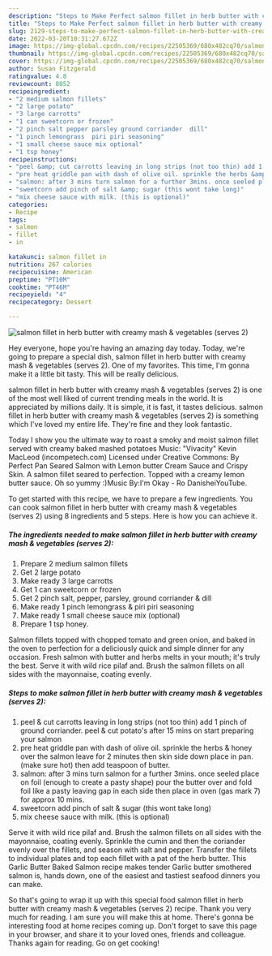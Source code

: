 ```yaml
---
description: "Steps to Make Perfect salmon fillet in herb butter with creamy mash &amp;amp; vegetables (serves 2)"
title: "Steps to Make Perfect salmon fillet in herb butter with creamy mash &amp;amp; vegetables (serves 2)"
slug: 2129-steps-to-make-perfect-salmon-fillet-in-herb-butter-with-creamy-mash-and-amp-vegetables-serves-2
date: 2022-03-20T10:31:27.672Z
image: https://img-global.cpcdn.com/recipes/22505369/680x482cq70/salmon-fillet-in-herb-butter-with-creamy-mash-vegetables-serves-2-recipe-main-photo.jpg
thumbnail: https://img-global.cpcdn.com/recipes/22505369/680x482cq70/salmon-fillet-in-herb-butter-with-creamy-mash-vegetables-serves-2-recipe-main-photo.jpg
cover: https://img-global.cpcdn.com/recipes/22505369/680x482cq70/salmon-fillet-in-herb-butter-with-creamy-mash-vegetables-serves-2-recipe-main-photo.jpg
author: Susan Fitzgerald
ratingvalue: 4.8
reviewcount: 8052
recipeingredient:
- "2 medium salmon fillets"
- "2 large potato"
- "3 large carrotts"
- "1 can sweetcorn or frozen"
- "2 pinch salt pepper parsley ground corriander  dill"
- "1 pinch lemongrass  piri piri seasoning"
- "1 small cheese sauce mix optional"
- "1 tsp honey"
recipeinstructions:
- "peel &amp; cut carrotts leaving in long strips (not too thin) add 1 pinch of ground corriander. peel &amp; cut potato&#39;s after 15 mins on start preparing your salmon"
- "pre heat griddle pan with dash of olive oil. sprinkle the herbs &amp; honey over the salmon leave for 2 minutes then skin side down place in pan. (make sure hot) then add teaspoon of butter."
- "salmon: after 3 mins turn salmon for a further 3mins. once seeled place on foil (enough to create a pasty shape) pour the butter over and fold foil like a pasty leaving gap in each side then place in oven (gas mark 7) for approx 10 mins."
- "sweetcorn add pinch of salt &amp; sugar (this wont take long)"
- "mix cheese sauce with milk. (this is optional)"
categories:
- Recipe
tags:
- salmon
- fillet
- in

katakunci: salmon fillet in 
nutrition: 267 calories
recipecuisine: American
preptime: "PT10M"
cooktime: "PT46M"
recipeyield: "4"
recipecategory: Dessert

---
```



![salmon fillet in herb butter with creamy mash &amp; vegetables (serves 2)](https://img-global.cpcdn.com/recipes/22505369/680x482cq70/salmon-fillet-in-herb-butter-with-creamy-mash-vegetables-serves-2-recipe-main-photo.jpg)

Hey everyone, hope you're having an amazing day today. Today, we're going to prepare a special dish, salmon fillet in herb butter with creamy mash &amp; vegetables (serves 2). One of my favorites. This time, I'm gonna make it a little bit tasty. This will be really delicious.

salmon fillet in herb butter with creamy mash &amp; vegetables (serves 2) is one of the most well liked of current trending meals in the world. It is appreciated by millions daily. It is simple, it is fast, it tastes delicious. salmon fillet in herb butter with creamy mash &amp; vegetables (serves 2) is something which I've loved my entire life. They're fine and they look fantastic.

Today I show you the ultimate way to roast a smoky and moist salmon fillet served with creamy baked mashed potatoes Music: "Vivacity" Kevin MacLeod (incompetech.com) Licensed under Creative Commons: By Perfect Pan Seared Salmon with Lemon butter Cream Sauce and Crispy Skin. A salmon fillet seared to perfection. Topped with a creamy lemon butter sauce. Oh so yummy :)Music By:I&#39;m Okay - Ro DanisheiYouTube.


To get started with this recipe, we have to prepare a few ingredients. You can cook salmon fillet in herb butter with creamy mash &amp; vegetables (serves 2) using 8 ingredients and 5 steps. Here is how you can achieve it.

<!--inarticleads1-->

##### The ingredients needed to make salmon fillet in herb butter with creamy mash &amp; vegetables (serves 2):

1. Prepare 2 medium salmon fillets
1. Get 2 large potato
1. Make ready 3 large carrotts
1. Get 1 can sweetcorn or frozen
1. Get 2 pinch salt, pepper, parsley, ground corriander &amp; dill
1. Make ready 1 pinch lemongrass &amp; piri piri seasoning
1. Make ready 1 small cheese sauce mix (optional)
1. Prepare 1 tsp honey.


Salmon fillets topped with chopped tomato and green onion, and baked in the oven to perfection for a deliciously quick and simple dinner for any occasion. Fresh salmon with butter and herbs melts in your mouth; it&#39;s truly the best. Serve it with wild rice pilaf and. Brush the salmon fillets on all sides with the mayonnaise, coating evenly. 

<!--inarticleads2-->

##### Steps to make salmon fillet in herb butter with creamy mash &amp; vegetables (serves 2):

1. peel &amp; cut carrotts leaving in long strips (not too thin) add 1 pinch of ground corriander. peel &amp; cut potato&#39;s after 15 mins on start preparing your salmon
1. pre heat griddle pan with dash of olive oil. sprinkle the herbs &amp; honey over the salmon leave for 2 minutes then skin side down place in pan. (make sure hot) then add teaspoon of butter.
1. salmon: after 3 mins turn salmon for a further 3mins. once seeled place on foil (enough to create a pasty shape) pour the butter over and fold foil like a pasty leaving gap in each side then place in oven (gas mark 7) for approx 10 mins.
1. sweetcorn add pinch of salt &amp; sugar (this wont take long)
1. mix cheese sauce with milk. (this is optional)


Serve it with wild rice pilaf and. Brush the salmon fillets on all sides with the mayonnaise, coating evenly. Sprinkle the cumin and then the coriander evenly over the fillets, and season with salt and pepper. Transfer the fillets to individual plates and top each fillet with a pat of the herb butter. This Garlic Butter Baked Salmon recipe makes tender Garlic butter smothered salmon is, hands down, one of the easiest and tastiest seafood dinners you can make. 

So that's going to wrap it up with this special food salmon fillet in herb butter with creamy mash &amp; vegetables (serves 2) recipe. Thank you very much for reading. I am sure you will make this at home. There's gonna be interesting food at home recipes coming up. Don't forget to save this page in your browser, and share it to your loved ones, friends and colleague. Thanks again for reading. Go on get cooking!
